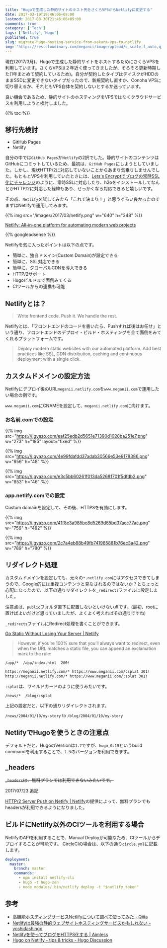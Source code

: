 ```yaml
---
title: "Hugoで生成した静的サイトのホスト先をさくらVPSからNetlifyに変更する"
date: 2017-03-19T19:46:06+09:00
lastmod: 2017-08-30T21:46:06+09:00
comments: true
category: ['Tech']
tags: ['Netlify','Hugo']
published: true
slug: migrate-hugo-hosting-service-from-sakura-vps-to-netlify
img: "https://res.cloudinary.com/meganii/image/upload/c_scale,f_auto,q_auto,w_300/v1514036568/thumbnail_hugo_icon.png"
---
```


現在(2017/3月)、Hugoで生成した静的サイトをホストするためにさくらVPSを利用しています。さくらVPSは２年近く使ってきましたが、そろそろ更新時期した(1年まとめて契約しているため)。自分が契約したタイプはデイスクがHDDのままSSDに変更できないタイプだったので、新規契約し直すか、Conoha VPSに切り替えるか、それともVPS自体を契約しないとするか迷っています。

良い機会であるため、静的サイトのホスティングをVPSではなくクラウドサービスを利用しようと検討しました。

{{% toc %}}

## 移行先検討

- GitHub Pages
- Netlify

自分の中では`GitHub Pages`か`Netlify`の2択でした。静的サイトのコンテンツはGitHubにコミットしているため、最初は、`GitHub Pages`にしようとしていました。しかし、現状HTTP/2に対応していないことからあまり気乗りしませんでした。もともとVPSを利用していたときには、[Lets's Encryptでブログの常時SSL化にチャレンジ](https://www.meganii.com/blog/2016/01/17/lets-encrypt-always-on-ssl/)のように、常時SSLに対応したり、h2oをインストールしてなんとかHTTP/2に対応した経緯もあり、せっかくなら対応できると嬉しいです。

その点、`Netlify`を試してみたら「これで決まり！」と思うぐらい良かったのでまずはNetlifyで運用してみます。

{{% img src="/images/2017/03/netlify.png" w="640" h="348" %}}

[Netlify: All\-in\-one platform for automating modern web projects](https://www.netlify.com/)

<!--more-->
{{% googleadsense %}}

Netlifyを気に入ったポイントは以下の点です。

- 簡単に、独自ドメイン(Custom Domain)が設定できる
- 簡単に、SSL対応できる
- 簡単に、グローバルCDNを導入できる
- HTTP/2サポート
- Hugoビルドまで面倒みてくる
- CIツールからの連携も可能

## Netlifyとは？

> Write frontend code. Push it. We handle the rest.

Netlifyとは、「フロントエンドのコードを書いたら、Pushすれば後はお任せ」という通り、フロントエンドのデプロイ・ビルド・ホスティングを全て面倒をみてくれるプラットフォームです。

> Deploy modern static websites with our automated platform. Add best practices like SSL, CDN distribution, caching and continuous deployment with a single click.



## カスタムドメインの設定方法

Netlifyにデプロイ後のURL`meganii.netlify.com`を`www.meganii.com`で運用したい場合の例です。

`www.meganii.com`にCNAMEを設定して、`meganii.netlify.com`に向けます。


### お名前.comでの設定

{{% img src="https://i.gyazo.com/eaf25edb2d5651e71390d1628ba251e7.png" w="273" h="185" layout="fixed" %}}

{{% img src="https://i.gyazo.com/4e99fdafdd37adab30566e53e9178386.png" w="656" h="48" %}}

{{% img src="https://i.gyazo.com/e3c5bb60261f013da52681701f5dfdb2.png" w="653" h="46" %}}





### app.netlify.comでの設定

Custom domainを設定して、その後、HTTPSを有効にします。

{{% img src="https://i.gyazo.com/41f8e3a985be8d5269d65bd37acc77ac.png" w="756" h="482" %}}

{{% img src="https://i.gyazo.com/2c7a4eb88b49fb741985881b76ec3a42.png" w="789" h="780" %}}


## リダイレクト処理

カスタムドメインを設定しても、元々の`*.netlify.com`にはアクセスできてしまうので、Google的には重複コンテンツと見なされるのではないか？とちょっと心配になったので、以下の通りリダイレクトを`_redirects`ファイルに設定しました。

注意点は、`public`フォルダ直下に配置しないといけない点です。(最初、rootに置けばよいだけど思っていましたが、よくよく考えればその通りですね)

`_redirects`ファイルにRedirect処理を書くことができます。

[Go Static Without Losing Your Server \| Netlify](https://www.netlify.com/blog/2016/03/10/go-static-without-losing-your-server/)


> However, if you’re 100% sure that you’ll always want to redirect, even when the URL matches a static file, you can append an exclamation mark to the rule:
```
/app/*  /app/index.html  200!
```

```bash
https://meganii.netlify.com/* https://www.meganii.com/:splat 301!
http://meganii.netlify.com/* https://www.meganii.com/:splat 301!
```

`:splat`は、ワイルドカードのように使うみたいです。

```
/news/*  /blog/:splat
```

上記の設定だと、以下の通りリダイレクトされます。

`/news/2004/01/10/my-story` to `/blog/2004/01/10/my-story`

## NetlifyでHugoを使うときの注意点

デフォルトだと、HugoのVersionは`1.7`ですが、`hugo_0.19`というbuild commandを利用することで、`1.9`のバージョンを利用できます。

## _headers

~~`_headers`は、無料プランでは利用できないみたいです。~~

2017/07/23 追記

[HTTP/2 Server Push on Netlify \| Netlify](https://www.netlify.com/blog/2017/07/18/http/2-server-push-on-netlify/)の提供によって、無料プランでもheadersが利用できるようになりました。



## ビルドにNetlify以外のCIツールを利用する場合

NetlifyのAPIを利用することで、Manual Deployが可能なため、CIツールからデプロイすることが可能です。
CircleCIの場合は、以下の通り`circle.yml`に記載します。

```yaml
deployment:
  master:
    branch: master
    commands:
      - npm install netlify-cli
      - hugo -t hugo-zen
      - node_modules/.bin/netlify deploy -t "$netlify_token"
```

## 参考

- [高機能ホスティングサービスNetlifyについて調べて使ってみた \- Qiita](http://qiita.com/TakahiRoyte/items/b7c4d1581df1a17a93fb)
- [Netlifyは最強の静的ウェブサイトホスティングサービスかもしれない \- yoshidashingo](http://yoshidashingo.hatenablog.com/entry/2016/08/22/193821)
- [Netlifyを使ってブログをHTTPS化する \| Aimless](http://aimless.jp/blog/archives/2016-11-18-enable-https-by-netlify/)
- [Hugo on Netlify \- tips & tricks \- Hugo Discussion](https://discuss.gohugo.io/t/hugo-on-netlify/1505/13)
